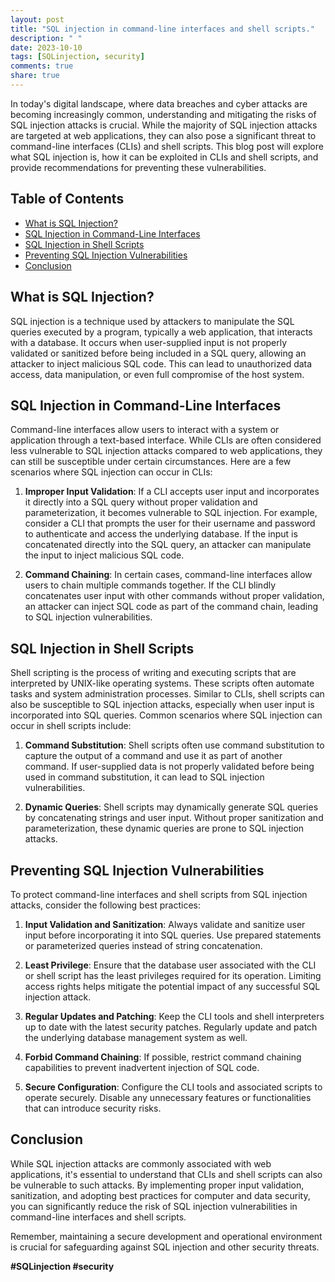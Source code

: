 ```yaml
---
layout: post
title: "SQL injection in command-line interfaces and shell scripts."
description: " "
date: 2023-10-10
tags: [SQLinjection, security]
comments: true
share: true
---
```


In today's digital landscape, where data breaches and cyber attacks are becoming increasingly common, understanding and mitigating the risks of SQL injection attacks is crucial. While the majority of SQL injection attacks are targeted at web applications, they can also pose a significant threat to command-line interfaces (CLIs) and shell scripts. This blog post will explore what SQL injection is, how it can be exploited in CLIs and shell scripts, and provide recommendations for preventing these vulnerabilities.

## Table of Contents
- [What is SQL Injection?](#what-is-sql-injection)
- [SQL Injection in Command-Line Interfaces](#sql-injection-in-command-line-interfaces)
- [SQL Injection in Shell Scripts](#sql-injection-in-shell-scripts)
- [Preventing SQL Injection Vulnerabilities](#preventing-sql-injection-vulnerabilities)
- [Conclusion](#conclusion)

## What is SQL Injection? 
SQL injection is a technique used by attackers to manipulate the SQL queries executed by a program, typically a web application, that interacts with a database. It occurs when user-supplied input is not properly validated or sanitized before being included in a SQL query, allowing an attacker to inject malicious SQL code. This can lead to unauthorized data access, data manipulation, or even full compromise of the host system.

## SQL Injection in Command-Line Interfaces
Command-line interfaces allow users to interact with a system or application through a text-based interface. While CLIs are often considered less vulnerable to SQL injection attacks compared to web applications, they can still be susceptible under certain circumstances. Here are a few scenarios where SQL injection can occur in CLIs:

1. **Improper Input Validation**: If a CLI accepts user input and incorporates it directly into a SQL query without proper validation and parameterization, it becomes vulnerable to SQL injection. For example, consider a CLI that prompts the user for their username and password to authenticate and access the underlying database. If the input is concatenated directly into the SQL query, an attacker can manipulate the input to inject malicious SQL code.

2. **Command Chaining**: In certain cases, command-line interfaces allow users to chain multiple commands together. If the CLI blindly concatenates user input with other commands without proper validation, an attacker can inject SQL code as part of the command chain, leading to SQL injection vulnerabilities.

## SQL Injection in Shell Scripts
Shell scripting is the process of writing and executing scripts that are interpreted by UNIX-like operating systems. These scripts often automate tasks and system administration processes. Similar to CLIs, shell scripts can also be susceptible to SQL injection attacks, especially when user input is incorporated into SQL queries. Common scenarios where SQL injection can occur in shell scripts include:

1. **Command Substitution**: Shell scripts often use command substitution to capture the output of a command and use it as part of another command. If user-supplied data is not properly validated before being used in command substitution, it can lead to SQL injection vulnerabilities.

2. **Dynamic Queries**: Shell scripts may dynamically generate SQL queries by concatenating strings and user input. Without proper sanitization and parameterization, these dynamic queries are prone to SQL injection attacks.

## Preventing SQL Injection Vulnerabilities
To protect command-line interfaces and shell scripts from SQL injection attacks, consider the following best practices:

1. **Input Validation and Sanitization**: Always validate and sanitize user input before incorporating it into SQL queries. Use prepared statements or parameterized queries instead of string concatenation.

2. **Least Privilege**: Ensure that the database user associated with the CLI or shell script has the least privileges required for its operation. Limiting access rights helps mitigate the potential impact of any successful SQL injection attack.

3. **Regular Updates and Patching**: Keep the CLI tools and shell interpreters up to date with the latest security patches. Regularly update and patch the underlying database management system as well.

4. **Forbid Command Chaining**: If possible, restrict command chaining capabilities to prevent inadvertent injection of SQL code.

5. **Secure Configuration**: Configure the CLI tools and associated scripts to operate securely. Disable any unnecessary features or functionalities that can introduce security risks.

## Conclusion
While SQL injection attacks are commonly associated with web applications, it's essential to understand that CLIs and shell scripts can also be vulnerable to such attacks. By implementing proper input validation, sanitization, and adopting best practices for computer and data security, you can significantly reduce the risk of SQL injection vulnerabilities in command-line interfaces and shell scripts.

Remember, maintaining a secure development and operational environment is crucial for safeguarding against SQL injection and other security threats.

**#SQLinjection #security**
